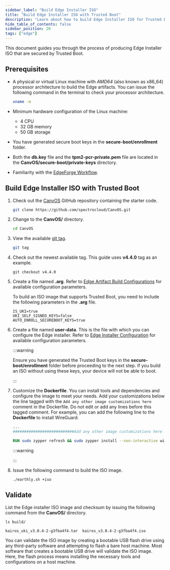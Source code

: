 ```yaml
---
sidebar_label: "Build Edge Installer ISO"
title: "Build Edge Installer ISO with Trusted Boot"
description: "Learn about how to build Edge Installer ISO for Trusted Boot."
hide_table_of_contents: false
sidebar_position: 20
tags: ["edge"]
---
```


This document guides you through the process of producing Edge Installer ISO that are secured by Trusted Boot.

## Prerequisites

- A physical or virtual Linux machine with _AMD64_ (also known as x86_64) processor architecture to build the Edge
  artifacts. You can issue the following command in the terminal to check your processor architecture.

  ```bash
  uname -m
  ```

- Minimum hardware configuration of the Linux machine:

  - 4 CPU
  - 32 GB memory
  - 50 GB storage

- You have generated secure boot keys in the **secure-boot/enrollment** folder.
- Both the **db.key** file and the **tpm2-pcr-private.pem** file are located in the **CanvOS/secure-boot/private-keys**
  directory.

- Familiarity with the [EdgeForge Workflow](../../edgeforge-workflow/edgeforge-workflow.md).

## Build Edge Installer ISO with Trusted Boot

1. Check out the [CanvOS](https://github.com/spectrocloud/CanvOS.git) GitHub repository containing the starter code.

   ```bash
   git clone https://github.com/spectrocloud/CanvOS.git
   ```

2. Change to the **CanvOS/** directory.

   ```bash
   cd CanvOS
   ```

3. View the available [git tag](https://github.com/spectrocloud/CanvOS/tags).

   ```bash
   git tag
   ```

4. Check out the newest available tag. This guide uses **v4.4.0** tag as an example.

   ```shell
   git checkout v4.4.0
   ```

5. Create a file named **.arg**. Refer to
   [Edge Artifact Build Configurations](../../edgeforge-workflow/palette-canvos/arg.md) for available configuration
   parameters.

   To build an ISO image that supports Trusted Boot, you need to include the following parameters in the **.arg** file.

   ```
   IS_UKI=true
   UKI_SELF_SIGNED_KEYS=false
   AUTO_ENROLL_SECUREBOOT_KEYS=true
   ```

6. Create a file named **user-data**. This is the file with which you can configure the Edge installer. Refer to
   [Edge Installer Configuration](../../edge-configuration/installer-reference.md) for available configuration
   parameters.

   :::warning

   Ensure you have generated the Trusted Boot keys in the **secure-boot/enrollment** folder before proceeding to the
   next step. If you build an ISO without using these keys, your device will not be able to boot.

   :::

7. Customize the **Dockerfile**. You can install tools and dependencies and configure the image to meet your needs. Add
   your customizations below the line tagged with the `Add any other image customizations here` comment in the
   Dockerfile. Do not edit or add any lines before this tagged comment. For example, you can add the following line to
   the **Dockerfile** to install WireGuard.

   ```dockerfile
   ...
   ###########################Add any other image customizations here #######################

   RUN sudo zypper refresh && sudo zypper install --non-interactive wireguard-tools
   ```

   :::warning

   :::

8. Issue the following command to build the ISO image.

   ```shell
   ./earthly.sh +iso
   ```

## Validate

List the Edge installer ISO image and checksum by issuing the following command from the **CanvOS/** directory.

```shell
ls build/
```

```text
kairos_uki_v3.0.4-2-g3fba4f4.tar  kairos_v3.0.4-2-g3fba4f4.iso
```

You can validate the ISO image by creating a bootable USB flash drive using any third-party software and attempting to
flash a bare host machine. Most software that creates a bootable USB drive will validate the ISO image. Here, the flash
process means installing the necessary tools and configurations on a host machine.
